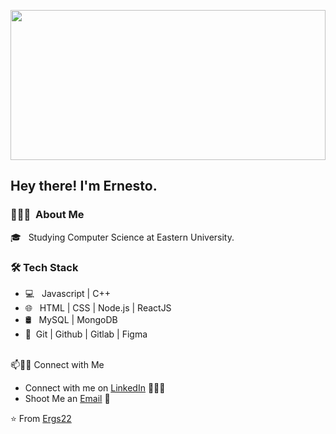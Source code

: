 <p align="center">
    <a href="https://cristianmarint.github.io/DEPORCO/"><img src="https://imgur.com/nuQbn48.gif" width="100%" height="240" ></a>
</p>


<h2> Hey there! I'm Ernesto.</h2>

<h3> 👨🏻‍💻 &nbsp;About Me </h3>

 🎓 &nbsp; Studying Computer Science at Eastern University.
<br/>
<h3>🛠 Tech Stack</h3>

- 💻 &nbsp; Javascript | C++ 
- 🌐 &nbsp; HTML | CSS | Node.js | ReactJS
- 🛢 &nbsp; MySQL | MongoDB
- 🔧&nbsp; Git | Github | Gitlab | Figma
<br/>
📫🤝🏻 Connect with Me

 - Connect with me on [LinkedIn](https://www.linkedin.com/in/ernesto-garcia-salazar-9358b41bb/) 👨🏻‍💻
 - Shoot Me an [Email](mailto:ernestgarcia1122@gmail.com) 💌



 ⭐️ From [Ergs22](https://github.com/[ergs22])
